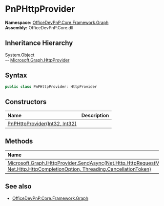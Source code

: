 # PnPHttpProvider
  

**Namespace:** [OfficeDevPnP.Core.Framework.Graph](OfficeDevPnP.Core.Framework.Graph.md)  
**Assembly:** OfficeDevPnP.Core.dll  
## Inheritance Hierarchy
System.Object  
-- [Microsoft.Graph.HttpProvider](Microsoft.Graph.HttpProvider.md)
## Syntax
```C#
public class PnPHttpProvider: HttpProvider
```
## Constructors
|**Name**|**Description**|
|:-----|:-----|
| [PnPHttpProvider(Int32, Int32)](OfficeDevPnP.Core.Framework.Graph.PnPHttpProvider.Constructor1details.md) | 
## Methods
|**Name**|**Description**|
|:-----|:-----|
| [Microsoft.Graph.IHttpProvider.SendAsync(Net.Http.HttpRequestMessage, Net.Http.HttpCompletionOption, Threading.CancellationToken)](OfficeDevPnP.Core.Framework.Graph.PnPHttpProvider.Microsoft.Graph.IHttpProvider.SendAsyncNet.Http.HttpRequestMessageNet.Http.HttpCompletionOptionThreading.CancellationToken.md) | 
## See also
- [OfficeDevPnP.Core.Framework.Graph](OfficeDevPnP.Core.Framework.Graph.md)
